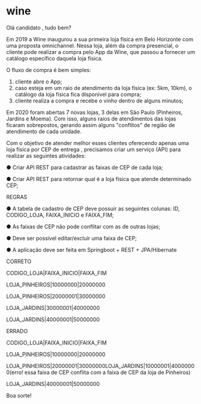 # wine

Olá candidato , tudo bem?

Em 2019 a Wine inaugurou a sua primeira loja física em Belo Horizonte com uma proposta
omnichannel. Nessa loja, além da compra presencial, o cliente pode realizar a compra pelo
App da Wine, que passou a fornecer um catálogo específico daquela loja física.

O fluxo de compra é bem simples:

  1. cliente abre o App;
  2. caso esteja em um raio de atendimento da loja física (ex: 5km, 10km), o catálogo da loja física fica disponível para compra;
  3. cliente realiza a compra e recebe o vinho dentro de alguns minutos;
  
Em 2020 foram abertas 7 novas lojas, 3 delas em São Paulo (Pinheiros, Jardins e Moema).
Com isso, alguns raios de atendimentos das lojas ficaram sobrepostos, gerando assim
alguns "conflitos" de região de atendimento de cada unidade.

Com o objetivo de atender melhor esses clientes oferecendo apenas uma loja física por
CEP de entrega , precisamos criar um serviço (API) para realizar as seguintes atividades:

  ● Criar API REST para cadastrar as faixas de CEP de cada loja;
  
  ● Criar API REST para retornar qual é a loja física que atende determinado CEP;

REGRAS

  ● A tabela de cadastro de CEP deve possuir as seguintes colunas: ID, CODIGO_LOJA, FAIXA_INICIO e FAIXA_FIM;
  
  ● As faixas de CEP não pode conflitar com as de outras lojas;
  
  ● Deve ser possível editar/excluir uma faixa de CEP;
  
  ● A aplicação deve ser feita em Springboot + REST + JPA/Hibernate
  
CORRETO

CODIGO_LOJA|FAIXA_INICIO|FAIXA_FIM

LOJA_PINHEIROS|10000000|20000000

LOJA_PINHEIROS|20000001|30000000

LOJA_JARDINS|30000001|40000000

LOJA_JARDINS|40000001|50000000

ERRADO

CODIGO_LOJA|FAIXA_INICIO|FAIXA_FIM

LOJA_PINHEIROS|10000000|20000000

LOJA_PINHEIROS|20000001|30000000LOJA_JARDINS|10000001|40000000​(erro! essa faixa de CEP conflita com a faixa de CEP da loja de Pinheiros)

LOJA_JARDINS|40000001|50000000

Boa sorte!
